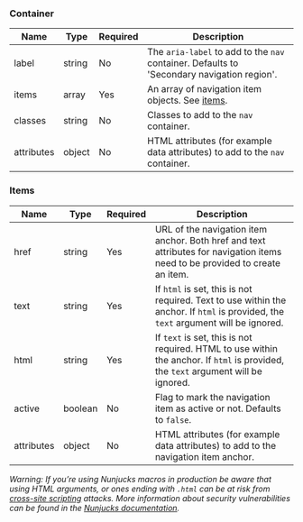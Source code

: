### Container

| Name       | Type   | Required | Description                                                                                |
| ---------- | ------ | -------- | ------------------------------------------------------------------------------------------ |
| label      | string | No       | The `aria-label` to add to the `nav` container. Defaults to 'Secondary navigation region'. |
| items      | array  | Yes      | An array of navigation item objects. See [items](#items).                                  |
| classes    | string | No       | Classes to add to the `nav` container.                                                     |
| attributes | object | No       | HTML attributes (for example data attributes) to add to the `nav` container.               |

### Items

| Name       | Type    | Required | Description                                                                                                                        |
| ---------- | ------- | -------- | ---------------------------------------------------------------------------------------------------------------------------------- |
| href       | string  | Yes      | URL of the navigation item anchor. Both href and text attributes for navigation items need to be provided to create an item.       |
| text       | string  | Yes      | If `html` is set, this is not required. Text to use within the anchor. If `html` is provided, the `text` argument will be ignored. |
| html       | string  | Yes      | If `text` is set, this is not required. HTML to use within the anchor. If `html` is provided, the `text` argument will be ignored. |
| active     | boolean | No       | Flag to mark the navigation item as active or not. Defaults to `false`.                                                            |
| attributes | object  | No       | HTML attributes (for example data attributes) to add to the navigation item anchor.                                                |

_Warning: If you’re using Nunjucks macros in production be aware that using HTML arguments, or ones ending with `.html` can be at risk from [cross-site scripting](https://en.wikipedia.org/wiki/Cross-site_scripting) attacks. More information about security vulnerabilities can be found in the [Nunjucks documentation](https://mozilla.github.io/nunjucks/api.html#user-defined-templates-warning)._
